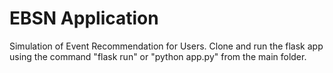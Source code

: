 # EBSN Application
Simulation of Event Recommendation for Users. Clone and run the flask app using the command "flask run" or "python app.py" from the main folder.
